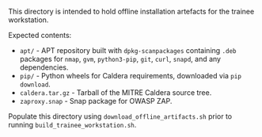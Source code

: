 This directory is intended to hold offline installation artefacts for the trainee workstation.

Expected contents:

- `apt/` - APT repository built with `dpkg-scanpackages` containing `.deb` packages for `nmap`, `gvm`, `python3-pip`, `git`, `curl`, `snapd`, and any dependencies.
- `pip/` - Python wheels for Caldera requirements, downloaded via `pip download`.
- `caldera.tar.gz` - Tarball of the MITRE Caldera source tree.
- `zaproxy.snap` - Snap package for OWASP ZAP.

Populate this directory using `download_offline_artifacts.sh` prior to running
`build_trainee_workstation.sh`.
